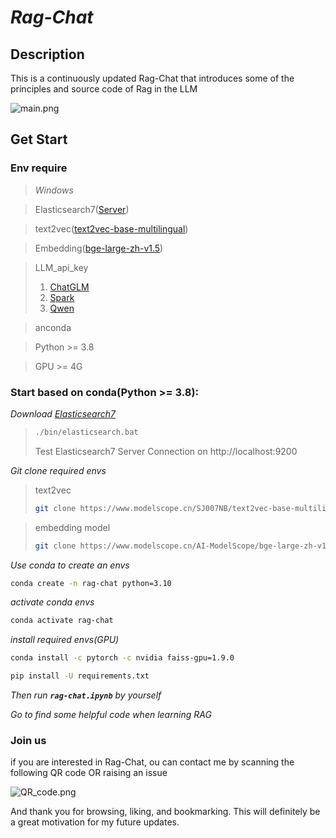 # *Rag-Chat*

## **Description**

This is a continuously updated Rag-Chat that introduces some of the principles and source code of Rag in the LLM

![main.png]()

## **Get Start**

### **Env require**

> *Windows*

> Elasticsearch7([Server](https://mirrors.huaweicloud.com/elasticsearch/7.13.2/))

> text2vec([text2vec-base-multilingual](https://modelscope.cn/models/SJ007NB/text2vec-base-multilingual))

> Embedding([bge-large-zh-v1.5](https://modelscope.cn/models/AI-ModelScope/bge-large-zh-v1.5/summary))

> LLM_api_key
>    1. [ChatGLM](https://bigmodel.cn/)
>    2. [Spark](https://xinghuo.xfyun.cn/?ch=bdtg_xh_kw662&bd_vid=11798071775495923073)
>    3. [Qwen](https://www.aliyun.com/product/tongyi?utm_content=se_1019167001&_v_=47edc66742fe36fc0a839ea5700b8cd5)


> anconda

> Python >= 3.8

> GPU >= 4G

### **Start based on conda(Python >= 3.8):**

*Download [Elasticsearch7](https://mirrors.huaweicloud.com/elasticsearch/7.13.2/)*
> ```bash
> ./bin/elasticsearch.bat
> ```
> Test Elasticsearch7 Server Connection on http://localhost:9200 

*Git clone required envs*
> text2vec
> ```bash
> git clone https://www.modelscope.cn/SJ007NB/text2vec-base-multilingual.git
> ```

> embedding model
> ```bash
> git clone https://www.modelscope.cn/AI-ModelScope/bge-large-zh-v1.5.git
> ```


*Use conda to create an envs*
```bash
conda create -n rag-chat python=3.10
```
*activate conda envs*
```bash
conda activate rag-chat
```
*install required envs(GPU)*
```bash
conda install -c pytorch -c nvidia faiss-gpu=1.9.0
```

```bash
pip install -U requirements.txt
```

*Then run **`rag-chat.ipynb`** by yourself*

*Go to find some helpful code when learning RAG*

### **Join us**

if you are interested in Rag-Chat, ou can contact me by scanning the following QR code OR raising an issue

![QR_code.png]()

And thank you for browsing, liking, and bookmarking. This will definitely be a great motivation for my future updates.